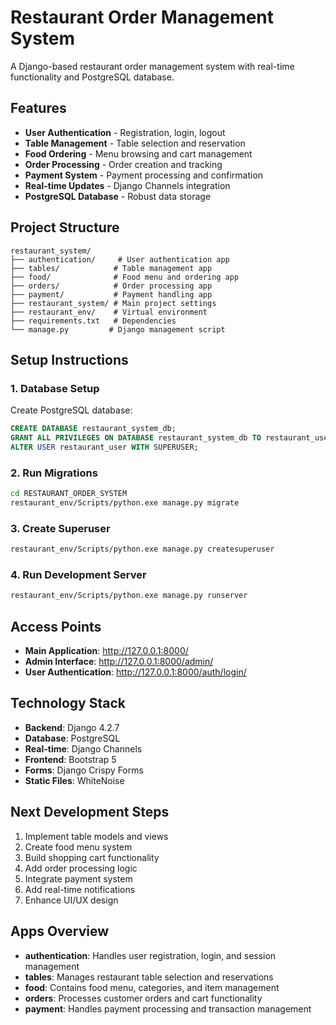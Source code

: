 # Restaurant Order Management System

A Django-based restaurant order management system with real-time functionality and PostgreSQL database.

## Features

- **User Authentication** - Registration, login, logout
- **Table Management** - Table selection and reservation
- **Food Ordering** - Menu browsing and cart management
- **Order Processing** - Order creation and tracking
- **Payment System** - Payment processing and confirmation
- **Real-time Updates** - Django Channels integration
- **PostgreSQL Database** - Robust data storage

## Project Structure

```
restaurant_system/
├── authentication/     # User authentication app
├── tables/            # Table management app
├── food/              # Food menu and ordering app
├── orders/            # Order processing app
├── payment/           # Payment handling app
├── restaurant_system/ # Main project settings
├── restaurant_env/    # Virtual environment
├── requirements.txt   # Dependencies
└── manage.py         # Django management script
```

## Setup Instructions

### 1. Database Setup
Create PostgreSQL database:
```sql
CREATE DATABASE restaurant_system_db;
GRANT ALL PRIVILEGES ON DATABASE restaurant_system_db TO restaurant_user;
ALTER USER restaurant_user WITH SUPERUSER;
```

### 2. Run Migrations
```bash
cd RESTAURANT_ORDER_SYSTEM
restaurant_env/Scripts/python.exe manage.py migrate
```

### 3. Create Superuser
```bash
restaurant_env/Scripts/python.exe manage.py createsuperuser
```

### 4. Run Development Server
```bash
restaurant_env/Scripts/python.exe manage.py runserver
```

## Access Points

- **Main Application**: http://127.0.0.1:8000/
- **Admin Interface**: http://127.0.0.1:8000/admin/
- **User Authentication**: http://127.0.0.1:8000/auth/login/

## Technology Stack

- **Backend**: Django 4.2.7
- **Database**: PostgreSQL
- **Real-time**: Django Channels
- **Frontend**: Bootstrap 5
- **Forms**: Django Crispy Forms
- **Static Files**: WhiteNoise

## Next Development Steps

1. Implement table models and views
2. Create food menu system
3. Build shopping cart functionality
4. Add order processing logic
5. Integrate payment system
6. Add real-time notifications
7. Enhance UI/UX design

## Apps Overview

- **authentication**: Handles user registration, login, and session management
- **tables**: Manages restaurant table selection and reservations
- **food**: Contains food menu, categories, and item management
- **orders**: Processes customer orders and cart functionality
- **payment**: Handles payment processing and transaction management